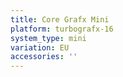 ```yaml
---
title: Core Grafx Mini
platform: turbografx-16
system_type: mini
variation: EU
accessories: ''
---
```

